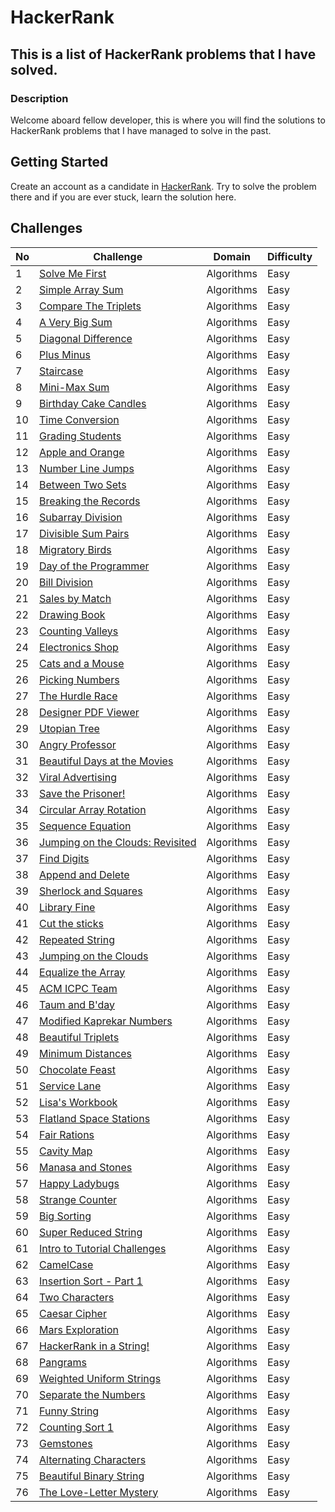 # HackerRank

## This is a list of HackerRank problems that I have solved.

### Description

Welcome aboard fellow developer, this is where you will find the solutions to HackerRank problems that I have managed to solve in the past.

## Getting Started

Create an account as a candidate in [HackerRank](https://www.hackerrank.com/dashboard).
Try to solve the problem there and if you are ever stuck, learn the solution here.

## Challenges

| No  | Challenge                                                                                           | Domain     | Difficulty |
| --- | --------------------------------------------------------------------------------------------------- | ---------- | ---------- |
| 1   | [Solve Me First](problem_solving/algorithms/easy/solve_me_first)                                    | Algorithms | Easy       |
| 2   | [Simple Array Sum](problem_solving/algorithms/easy/simple_array_sum)                                | Algorithms | Easy       |
| 3   | [Compare The Triplets](problem_solving/algorithms/easy/compare_the_triplets)                        | Algorithms | Easy       |
| 4   | [A Very Big Sum](problem_solving/algorithms/easy/a_very_big_sum)                                    | Algorithms | Easy       |
| 5   | [Diagonal Difference](problem_solving/algorithms/easy/diagonal_difference)                          | Algorithms | Easy       |
| 6   | [Plus Minus](problem_solving/algorithms/easy/plus_minus)                                            | Algorithms | Easy       |
| 7   | [Staircase](problem_solving/algorithms/easy/staircase)                                              | Algorithms | Easy       |
| 8   | [Mini-Max Sum](problem_solving/algorithms/easy/min_max_sum)                                         | Algorithms | Easy       |
| 9   | [Birthday Cake Candles](problem_solving/algorithms/easy/birthday_cake_candles)                      | Algorithms | Easy       |
| 10  | [Time Conversion](problem_solving/algorithms/easy/time_conversion)                                  | Algorithms | Easy       |
| 11  | [Grading Students](problem_solving/algorithms/easy/grading_students)                                | Algorithms | Easy       |
| 12  | [Apple and Orange](problem_solving/algorithms/easy/apple_and_orange)                                | Algorithms | Easy       |
| 13  | [Number Line Jumps](problem_solving/algorithms/easy/number_line_jumps)                              | Algorithms | Easy       |
| 14  | [Between Two Sets](problem_solving/algorithms/easy/between_two_sets)                                | Algorithms | Easy       |
| 15  | [Breaking the Records](problem_solving/algorithms/easy/breaking_the_records)                        | Algorithms | Easy       |
| 16  | [Subarray Division](problem_solving/algorithms/easy/subarray_division)                              | Algorithms | Easy       |
| 17  | [Divisible Sum Pairs](problem_solving/algorithms/easy/divisible_sum_pairs)                          | Algorithms | Easy       |
| 18  | [Migratory Birds](problem_solving/algorithms/easy/migratory_birds)                                  | Algorithms | Easy       |
| 19  | [Day of the Programmer](problem_solving/algorithms/easy/day_of_the_programmer)                      | Algorithms | Easy       |
| 20  | [Bill Division](problem_solving/algorithms/easy/bill_division)                                      | Algorithms | Easy       |
| 21  | [Sales by Match](problem_solving/algorithms/easy/sales_by_match)                                    | Algorithms | Easy       |
| 22  | [Drawing Book](problem_solving/algorithms/easy/drawing_book)                                        | Algorithms | Easy       |
| 23  | [Counting Valleys](problem_solving/algorithms/easy/counting_valleys)                                | Algorithms | Easy       |
| 24  | [Electronics Shop](problem_solving/algorithms/easy/electronics_shop)                                | Algorithms | Easy       |
| 25  | [Cats and a Mouse](problem_solving/algorithms/easy/cats_and_a_mouse)                                | Algorithms | Easy       |
| 26  | [Picking Numbers](problem_solving/algorithms/easy/picking_numbers)                                  | Algorithms | Easy       |
| 27  | [The Hurdle Race](problem_solving/algorithms/easy/the_hurdle_race)                                  | Algorithms | Easy       |
| 28  | [Designer PDF Viewer](problem_solving/algorithms/easy/designer_pdf_viewer)                          | Algorithms | Easy       |
| 29  | [Utopian Tree](problem_solving/algorithms/easy/utopian_tree)                                        | Algorithms | Easy       |
| 30  | [Angry Professor](problem_solving/algorithms/easy/angry_professor)                                  | Algorithms | Easy       |
| 31  | [Beautiful Days at the Movies](problem_solving/algorithms/easy/beautiful_days_at_the_movies)        | Algorithms | Easy       |
| 32  | [Viral Advertising](problem_solving/algorithms/easy/viral_advertising)                              | Algorithms | Easy       |
| 33  | [Save the Prisoner!](problem_solving/algorithms/easy/save_the_prisoner)                             | Algorithms | Easy       |
| 34  | [Circular Array Rotation](problem_solving/algorithms/easy/circular_array_rotation)                  | Algorithms | Easy       |
| 35  | [Sequence Equation](problem_solving/algorithms/easy/sequence_equation)                              | Algorithms | Easy       |
| 36  | [Jumping on the Clouds: Revisited](problem_solving/algorithms/easy/jumping_on_the_clouds_revisited) | Algorithms | Easy       |
| 37  | [Find Digits](problem_solving/algorithms/easy/find_digits)                                          | Algorithms | Easy       |
| 38  | [Append and Delete](problem_solving/algorithms/easy/append_and_delete)                              | Algorithms | Easy       |
| 39  | [Sherlock and Squares](problem_solving/algorithms/easy/sherlock_and_squares)                        | Algorithms | Easy       |
| 40  | [Library Fine](problem_solving/algorithms/easy/library_fine)                                        | Algorithms | Easy       |
| 41  | [Cut the sticks](problem_solving/algorithms/easy/cut_the_sticks)                                    | Algorithms | Easy       |
| 42  | [Repeated String](problem_solving/algorithms/easy/repeated_string)                                  | Algorithms | Easy       |
| 43  | [Jumping on the Clouds](problem_solving/algorithms/easy/jumping_on_the_clouds)                      | Algorithms | Easy       |
| 44  | [Equalize the Array](problem_solving/algorithms/easy/equalize_the_array)                            | Algorithms | Easy       |
| 45  | [ACM ICPC Team](problem_solving/algorithms/easy/acm_icpc_team)                                      | Algorithms | Easy       |
| 46  | [Taum and B'day](problem_solving/algorithms/easy/taum_and_bday)                                     | Algorithms | Easy       |
| 47  | [Modified Kaprekar Numbers](problem_solving/algorithms/easy/modified_kaprekar_numbers)              | Algorithms | Easy       |
| 48  | [Beautiful Triplets](problem_solving/algorithms/easy/beautiful_triplets)                            | Algorithms | Easy       |
| 49  | [Minimum Distances](problem_solving/algorithms/easy/minimum_distances)                              | Algorithms | Easy       |
| 50  | [Chocolate Feast](problem_solving/algorithms/easy/chocolate_feast)                                  | Algorithms | Easy       |
| 51  | [Service Lane](problem_solving/algorithms/easy/service_lane)                                        | Algorithms | Easy       |
| 52  | [Lisa's Workbook](problem_solving/algorithms/easy/lisa_s_workbook)                                  | Algorithms | Easy       |
| 53  | [Flatland Space Stations](problem_solving/algorithms/easy/flatland_space_stations)                  | Algorithms | Easy       |
| 54  | [Fair Rations](problem_solving/algorithms/easy/fair_rations)                                        | Algorithms | Easy       |
| 55  | [Cavity Map](problem_solving/algorithms/easy/cavity_map)                                            | Algorithms | Easy       |
| 56  | [Manasa and Stones](problem_solving/algorithms/easy/manasa_and_stones)                              | Algorithms | Easy       |
| 57  | [Happy Ladybugs](problem_solving/algorithms/easy/happy_ladybugs)                                    | Algorithms | Easy       |
| 58  | [Strange Counter](problem_solving/algorithms/easy/strange_counter)                                  | Algorithms | Easy       |
| 59  | [Big Sorting](problem_solving/algorithms/easy/big_sorting)                                          | Algorithms | Easy       |
| 60  | [Super Reduced String](problem_solving/algorithms/easy/super_reduced_string)                        | Algorithms | Easy       |
| 61  | [Intro to Tutorial Challenges](problem_solving/algorithms/easy/intro_to_tutorial_challenges)        | Algorithms | Easy       |
| 62  | [CamelCase](problem_solving/algorithms/easy/camelcase)                                              | Algorithms | Easy       |
| 63  | [Insertion Sort - Part 1](problem_solving/algorithms/easy/insertion_sort_part_1)                    | Algorithms | Easy       |
| 64  | [Two Characters](problem_solving/algorithms/easy/two_characters)                                    | Algorithms | Easy       |
| 65  | [Caesar Cipher](problem_solving/algorithms/easy/caesar_cipher)                                      | Algorithms | Easy       |
| 66  | [Mars Exploration](problem_solving/algorithms/easy/mars_exploration)                                | Algorithms | Easy       |
| 67  | [HackerRank in a String!](problem_solving/algorithms/easy/hackerrank_in_a_string)                   | Algorithms | Easy       |
| 68  | [Pangrams](problem_solving/algorithms/easy/pangrams)                                                | Algorithms | Easy       |
| 69  | [Weighted Uniform Strings](problem_solving/algorithms/easy/weighted_uniform_strings)                | Algorithms | Easy       |
| 70  | [Separate the Numbers](problem_solving/algorithms/easy/separate_the_numbers)                        | Algorithms | Easy       |
| 71  | [Funny String](problem_solving/algorithms/easy/funny_string)                                        | Algorithms | Easy       |
| 72  | [Counting Sort 1](problem_solving/algorithms/easy/counting_sort_1)                                  | Algorithms | Easy       |
| 73  | [Gemstones](problem_solving/algorithms/easy/gemstones)                                              | Algorithms | Easy       |
| 74  | [Alternating Characters](problem_solving/algorithms/easy/alternating_characters)                    | Algorithms | Easy       |
| 75  | [Beautiful Binary String](problem_solving/algorithms/easy/beautiful_binary_string)                  | Algorithms | Easy       |
| 76  | [The Love-Letter Mystery](problem_solving/algorithms/easy/the_love_letter_mystery)                  | Algorithms | Easy       |
